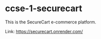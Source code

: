 # ccse-1-securecart

This is the SecureCart e-commerce platform.

Link: https://securecart.onrender.com/
